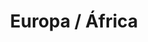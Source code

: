 ﻿---
title: "Europa / África"
permalink: periodes_348.html
layout: periode
dataInici: 1939-09-01
dataFi: 1945-05-07
sidebar: periodes
pares:
  - id: 347
    title: "Segunda Guerra Mundial"
    dataInici: "(1939-09-01)"
    dataFi: "(1945-09-02)"

fills:
  - id: 349
    title: "Frente Occidental"
    dataInici: "(1939-09-01)"
    dataFi: "(1945-05-07)"

  - id: 350
    title: "Frente Oriental"
    dataInici: "(1939-09-01)"
    dataFi: "(1945-05-07)"

  - id: 363
    title: "Campañas de África Oriental"
    dataInici: "(1940-06-10)"
    dataFi: "(1941-11-27)"

  - id: 362
    title: "Frente Mediterráneo"
    dataInici: "(1940-06-10)"
    dataFi: "(1943-05-16)"

jocsPrincipals:
  - title: "Rise and Decline of the Third Reich"
    bggId: 1563
    dataInici: 
    dataFi: 

  - title: "Unconditional Surrender! World War 2 in Europe"
    bggId: 61487
    dataInici: 
    dataFi: 

  - title: "Axis Empires: Totaler Krieg!"
    bggId: 32989
    dataInici: 
    dataFi: 

  - title: "The Supreme Commander"
    bggId: 39066
    dataInici: 
    dataFi: 

  - title: "Triumph & Tragedy"
    bggId: 130960
    dataInici: 
    dataFi: 

  - title: "Advanced Third Reich"
    bggId: 283
    dataInici: 
    dataFi: 

  - title: "John Prados' Third Reich"
    bggId: 2904
    dataInici: 
    dataFi: 

  - title: "Totaler Krieg!"
    bggId: 4258
    dataInici: 
    dataFi: 

  - title: "Axis & Allies Europe 1940"
    bggId: 61692
    dataInici: 
    dataFi: 

  - title: "Hitler's Reich"
    bggId: 165186
    dataInici: 
    dataFi: 

  - title: "Black Orchestra"
    bggId: 156858
    dataInici: 
    dataFi: 

jocsEscenaris:
  - title: "Battle for Germany"
    bggId: 3986
    dataInici: 1944-12
    dataFi: 1945-05

  - title: "World War II: Barbarossa to Berlin"
    bggId: 3353
    dataInici: 1941-06-22
    dataFi: 1945

  - title: "Europe Engulfed"
    bggId: 6205
    dataInici: 
    dataFi: 

jocsEpoca:
jocsEpocaEscenaris:
---
